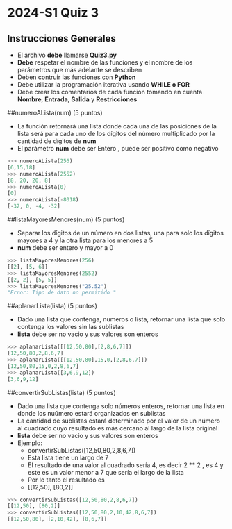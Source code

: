 # 2024-S1 Quiz 3

## Instrucciones Generales
- El archivo **debe** llamarse **Quiz3.py**
- **Debe** respetar el nombre de las funciones y el nombre de los parámetros que más adelante se describen
- Deben contruir las funciones con **Python**
- Debe utilizar la programación iterativa usando **WHILE o FOR**
- Debe crear los comentarios de cada función tomando en cuenta **Nombre**, **Entrada**, **Salida** y **Restricciones**

##numeroALista(num) (5 puntos)
- La función retornará una lista donde cada una de las posiciones de la lista será para cada uno de los dígitos del número multiplicado por la cantidad de dígitos de **num**
- El parámetro **num** debe ser Entero , puede ser positivo como negativo

```python
>>> numeroALista(256)
[6,15,18]
>>> numeroALista(2552)
[8, 20, 20, 8]
>>> numeroALista(0)
[0]
>>> numeroALista(-8018)
[-32, 0, -4, -32]
```

##listaMayoresMenores(num) (5 puntos)
- Separar los dígitos de un número en dos listas, una para solo los dígitos mayores a 4 y la otra lista para los menores a 5
- **num** debe ser entero y mayor a 0

```python
>>> listaMayoresMenores(256)
[[2], [5, 6]]
>>> listaMayoresMenores(2552)
[[2, 2], [5, 5]]
>>> listaMayoresMenores("25.52")
"Error: Tipo de dato no permitido "
```

##aplanarLista(lista) (5 puntos)
- Dado una lista que contenga, numeros o lista, retornar una lista  que solo contenga los valores sin las sublistas
- **lista** debe ser no vacio y sus valores son enteros

```python
>>> aplanarLista([[12,50,80],[2,8,6,7]])
[12,50,80,2,8,6,7]
>>> aplanarLista([[12,50,80],15,0,[2,8,6,7]])
[12,50,80,15,0,2,8,6,7]
>>> aplanarLista([3,6,9,12])
[3,6,9,12]
```

##convertirSubListas(lista) (5 puntos)
- Dado una lista que contenga solo números enteros, retornar una lista en donde los nuúmero estará organizados en sublistas
- La cantidad de sublistas estará determinado por el valor de un número al cuadrado cuyo resultado es más cercano al largo de la lista original
- **lista** debe ser no vacio y sus valores son enteros
- Ejemplo:
  - convertirSubListas([12,50,80,2,8,6,7])
  - Esta lista tiene un largo de 7
  - El resultado de una valor al cuadrado sería 4, es decir 2 ** 2 , es 4 y este es un valor menor a 7 que sería el largo de la lista
  - Por lo tanto el resultado es
  - [[12,50], [80,2]] 

```python
>>> convertirSubListas([12,50,80,2,8,6,7])
[[12,50], [80,2]] 
>>> convertirSubListas([12,50,80,2,10,42,8,6,7])
[[12,50,80], [2,10,42], [8,6,7]] 
```
